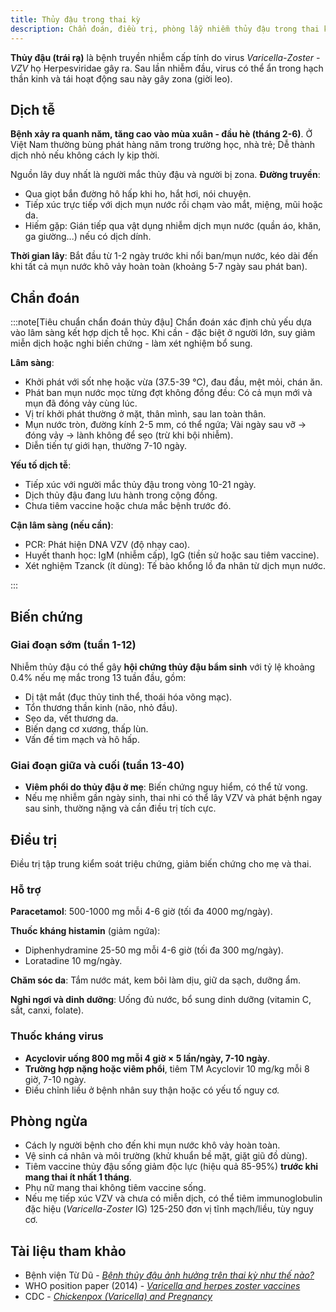 ```yaml
---
title: Thủy đậu trong thai kỳ
description: Chẩn đoán, điều trị, phòng lẫy nhiễm thủy đậu trong thai kỳ.
---
```


**Thủy đậu (trái rạ)** là bệnh truyền nhiễm cấp tính do virus _Varicella-Zoster - VZV_ họ Herpesviridae gây ra. Sau lần nhiễm đầu, virus có thể ẩn trong hạch thần kinh và tái hoạt động sau này gây zona (giời leo).

## Dịch tễ

**Bệnh xảy ra quanh năm, tăng cao vào mùa xuân - đầu hè (tháng 2-6)**. Ở Việt Nam thường bùng phát hàng năm trong trường học, nhà trẻ; Dễ thành dịch nhỏ nếu không cách ly kịp thời.

Nguồn lây duy nhất là người mắc thủy đậu và người bị zona. **Đường truyền**:

- Qua giọt bắn đường hô hấp khi ho, hắt hơi, nói chuyện.
- Tiếp xúc trực tiếp với dịch mụn nước rồi chạm vào mắt, miệng, mũi hoặc da.
- Hiếm gặp: Gián tiếp qua vật dụng nhiễm dịch mụn nước (quần áo, khăn, ga giường...) nếu có dịch dính.

**Thời gian lây**: Bắt đầu từ 1-2 ngày trước khi nổi ban/mụn nước, kéo dài đến khi tất cả mụn nước khô vảy hoàn toàn (khoảng 5-7 ngày sau phát ban).

## Chẩn đoán

:::note[Tiêu chuẩn chẩn đoán thủy đậu]
Chẩn đoán xác định chủ yếu dựa vào lâm sàng kết hợp dịch tễ học. Khi cần - đặc biệt ở người lớn, suy giảm miễn dịch hoặc nghi biến chứng - làm xét nghiệm bổ sung.

**Lâm sàng**:

- Khởi phát với sốt nhẹ hoặc vừa (37.5-39 °C), đau đầu, mệt mỏi, chán ăn.
- Phát ban mụn nước mọc từng đợt không đồng đều: Có cả mụn mới và mụn đã đóng vảy cùng lúc.
- Vị trí khởi phát thường ở mặt, thân mình, sau lan toàn thân.
- Mụn nước tròn, đường kính 2-5 mm, có thể ngứa; Vài ngày sau vỡ → đóng vảy → lành không để sẹo (trừ khi bội nhiễm).
- Diễn tiến tự giới hạn, thường 7-10 ngày.

**Yếu tố dịch tễ**:

- Tiếp xúc với người mắc thủy đậu trong vòng 10-21 ngày.
- Dịch thủy đậu đang lưu hành trong cộng đồng.
- Chưa tiêm vaccine hoặc chưa mắc bệnh trước đó.

**Cận lâm sàng (nếu cần)**:

- PCR: Phát hiện DNA VZV (độ nhạy cao).
- Huyết thanh học: IgM (nhiễm cấp), IgG (tiền sử hoặc sau tiêm vaccine).
- Xét nghiệm Tzanck (ít dùng): Tế bào khổng lồ đa nhân từ dịch mụn nước.

:::

## Biến chứng

### Giai đoạn sớm (tuần 1-12)

Nhiễm thủy đậu có thể gây **hội chứng thủy đậu bẩm sinh** với tỷ lệ khoảng 0.4% nếu mẹ mắc trong 13 tuần đầu, gồm:

- Dị tật mắt (đục thủy tinh thể, thoái hóa võng mạc).
- Tổn thương thần kinh (não, nhỏ đầu).
- Sẹo da, vết thương da.
- Biến dạng cơ xương, thấp lùn.
- Vấn đề tim mạch và hô hấp.

### Giai đoạn giữa và cuối (tuần 13-40)

- **Viêm phổi do thủy đậu ở mẹ**: Biến chứng nguy hiểm, có thể tử vong.
- Nếu mẹ nhiễm gần ngày sinh, thai nhi có thể lây VZV và phát bệnh ngay sau sinh, thường nặng và cần điều trị tích cực.

## Điều trị

Điều trị tập trung kiểm soát triệu chứng, giảm biến chứng cho mẹ và thai.

### Hỗ trợ

**Paracetamol**: 500-1000 mg mỗi 4-6 giờ (tối đa 4000 mg/ngày).

**Thuốc kháng histamin** (giảm ngứa):

- Diphenhydramine 25-50 mg mỗi 4-6 giờ (tối đa 300 mg/ngày).
- Loratadine 10 mg/ngày.

**Chăm sóc da**: Tắm nước mát, kem bôi làm dịu, giữ da sạch, dưỡng ẩm.

**Nghỉ ngơi và dinh dưỡng**: Uống đủ nước, bổ sung dinh dưỡng (vitamin C, sắt, canxi, folate).

### Thuốc kháng virus

- **Acyclovir uống 800 mg mỗi 4 giờ × 5 lần/ngày, 7-10 ngày**.
- **Trường hợp nặng hoặc viêm phổi**, tiêm TM Acyclovir 10 mg/kg mỗi 8 giờ, 7-10 ngày.
- Điều chỉnh liều ở bệnh nhân suy thận hoặc có yếu tố nguy cơ.

## Phòng ngừa

- Cách ly người bệnh cho đến khi mụn nước khô vảy hoàn toàn.
- Vệ sinh cá nhân và môi trường (khử khuẩn bề mặt, giặt giũ đồ dùng).
- Tiêm vaccine thủy đậu sống giảm độc lực (hiệu quả 85-95%) **trước khi mang thai ít nhất 1 tháng**.
- Phụ nữ mang thai không tiêm vaccine sống.
- Nếu mẹ tiếp xúc VZV và chưa có miễn dịch, có thể tiêm immunoglobulin đặc hiệu (_Varicella-Zoster_ IG) 125-250 đơn vị tĩnh mạch/liều, tùy nguy cơ.

## Tài liệu tham khảo

- Bệnh viện Từ Dũ - [_Bệnh thủy đậu ảnh hưởng trên thai kỳ như thế nào?_](https://www.tudu.com.vn/vn/y-hoc-thuong-thuc/suc-khoe-phu-nu/lam-me-an-toan/cham-soc-ba-me-mang-thai/benh-thuy-dau-anh-huong-tren-thai-ky-nhu-the-nao/)
- WHO position paper (2014) - [_Varicella and herpes zoster vaccines_](https://www.who.int/publications/i/item/who-wer8925)
- CDC - [_Chickenpox (Varicella) and Pregnancy_](https://www.cdc.gov/pregnancy/infections-chickenpox.html)
